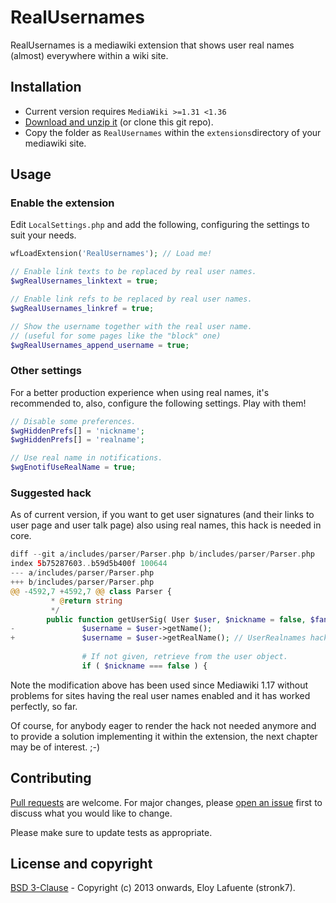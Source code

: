 # RealUsernames

RealUsernames is a mediawiki extension that shows user real names (almost) everywhere within a wiki site.

## Installation

- Current version requires `MediaWiki >=1.31 <1.36`
- [Download and unzip it](https://github.com/stronk7/RealUsernames/releases) (or clone this git repo).
- Copy the folder as `RealUsernames` within the `extensions`directory of your mediawiki site.

## Usage

### Enable the extension

Edit `LocalSettings.php` and add the following, configuring the settings to suit your needs.

```php
wfLoadExtension('RealUsernames'); // Load me!

// Enable link texts to be replaced by real user names.
$wgRealUsernames_linktext = true;

// Enable link refs to be replaced by real user names.
$wgRealUsernames_linkref = true;

// Show the username together with the real user name.
// (useful for some pages like the "block" one)
$wgRealUsernames_append_username = true;
```

### Other settings

For a better production experience when using real names, it's recommended to, also, configure the following settings. Play with them!

```php
// Disable some preferences.
$wgHiddenPrefs[] = 'nickname';
$wgHiddenPrefs[] = 'realname';

// Use real name in notifications.
$wgEnotifUseRealName = true; 
```

### Suggested hack

As of current version, if you want to get user signatures (and their links to user page and user talk page) also using real names, this hack is needed in core.

```php
diff --git a/includes/parser/Parser.php b/includes/parser/Parser.php
index 5b75287603..b59d5b400f 100644
--- a/includes/parser/Parser.php
+++ b/includes/parser/Parser.php
@@ -4592,7 +4592,7 @@ class Parser {
         * @return string
         */
        public function getUserSig( User $user, $nickname = false, $fancySig = null ) {
-               $username = $user->getName();
+               $username = $user->getRealName(); // UserRealnames hack!
 
                # If not given, retrieve from the user object.
                if ( $nickname === false ) {
```

Note the modification above has been used since Mediawiki 1.17 without problems for sites having the real user names enabled and it has worked perfectly, so far.

Of course, for anybody eager to render the hack not needed anymore and to provide a solution implementing it within the extension, the next chapter may be of interest. ;-)

## Contributing

[Pull requests](https://github.com/stronk7/RealUsernames/pulls) are welcome. For major changes, please [open an issue](https://github.com/stronk7/RealUsernames/issues) first to discuss what you would like to change.

Please make sure to update tests as appropriate.

## License and copyright

[BSD 3-Clause](https://choosealicense.com/licenses/bsd-3-clause/) - Copyright (c) 2013 onwards, Eloy Lafuente (stronk7).